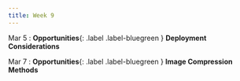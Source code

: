 ```yaml
---
title: Week 9
---
```


Mar 5
: **Opportunities**{: .label .label-bluegreen } **Deployment Considerations**

Mar 7
: **Opportunities**{: .label .label-bluegreen } **Image Compression Methods**

